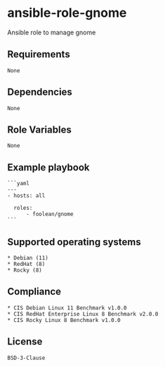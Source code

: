 # ansible-role-gnome

Ansible role to manage gnome


## Requirements

    None


## Dependencies

    None


## Role Variables

    None


## Example playbook

    ```yaml
    ---
    - hosts: all

      roles:
          - foolean/gnome
    ```


## Supported operating systems

    * Debian (11)
    * RedHat (8)
    * Rocky (8)


## Compliance

    * CIS Debian Linux 11 Benchmark v1.0.0
    * CIS RedHat Enterprise Linux 8 Benchmark v2.0.0
    * CIS Rocky Linux 8 Benchmark v1.0.0


## License

    BSD-3-Clause

